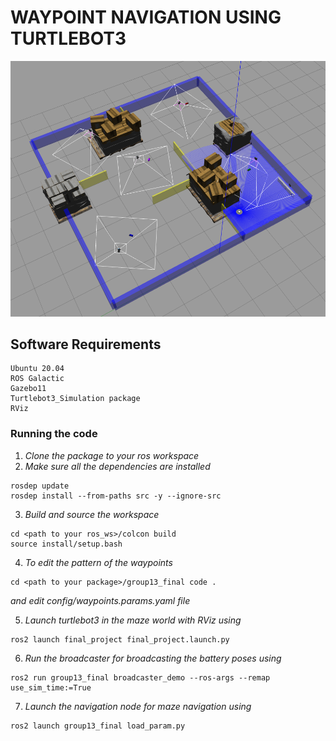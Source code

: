 # WAYPOINT NAVIGATION USING TURTLEBOT3

![](gazebo_world.png)

## Software Requirements
```
Ubuntu 20.04
ROS Galactic
Gazebo11
Turtlebot3_Simulation package
RViz
```
### Running the code
1. *Clone the package to your ros workspace*
2. *Make sure all the dependencies are installed*
```
rosdep update
rosdep install --from-paths src -y --ignore-src
```
3. *Build and source the workspace*
```
cd <path to your ros_ws>/colcon build
source install/setup.bash
```
4. *To edit the pattern of the waypoints*
```
cd <path to your package>/group13_final code .
```
*and edit config/waypoints.params.yaml file*

5. *Launch turtlebot3 in the maze world with RViz using*
```
ros2 launch final_project final_project.launch.py 
```
6. *Run the broadcaster for broadcasting the battery poses using*
```
ros2 run group13_final broadcaster_demo --ros-args --remap use_sim_time:=True
```
7. *Launch the navigation node for maze navigation using*
```
ros2 launch group13_final load_param.py
```

